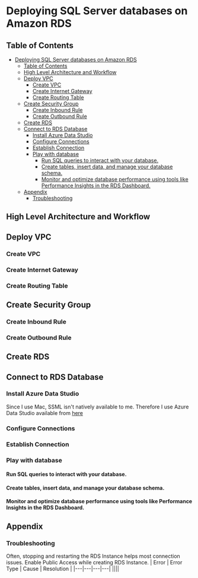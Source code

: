 # Deploying SQL Server databases on Amazon RDS

## Table of Contents
- [Deploying SQL Server databases on Amazon RDS](#deploying-sql-server-databases-on-amazon-rds)
  - [Table of Contents](#table-of-contents)
  - [High Level Architecture and Workflow](#high-level-architecture-and-workflow)
  - [Deploy VPC](#deploy-vpc)
    - [Create VPC](#create-vpc)
    - [Create Internet Gateway](#create-internet-gateway)
    - [Create Routing Table](#create-routing-table)
  - [Create Security Group](#create-security-group)
    - [Create Inbound Rule](#create-inbound-rule)
    - [Create Outbound Rule](#create-outbound-rule)
  - [Create RDS](#create-rds)
  - [Connect to RDS Database](#connect-to-rds-database)
    - [Install Azure Data Studio](#install-azure-data-studio)
    - [Configure Connections](#configure-connections)
    - [Establish Connection](#establish-connection)
    - [Play with database](#play-with-database)
      - [Run SQL queries to interact with your database.](#run-sql-queries-to-interact-with-your-database)
      - [Create tables, insert data, and manage your database schema.](#create-tables-insert-data-and-manage-your-database-schema)
      - [Monitor and optimize database performance using tools like Performance Insights in the RDS Dashboard.](#monitor-and-optimize-database-performance-using-tools-like-performance-insights-in-the-rds-dashboard)
  - [Appendix](#appendix)
    - [Troubleshooting](#troubleshooting)

## High Level Architecture and Workflow
## Deploy VPC
### Create VPC
### Create Internet Gateway
### Create Routing Table
## Create Security Group
### Create Inbound Rule
### Create Outbound Rule
## Create RDS
## Connect to RDS Database
### Install Azure Data Studio
Since I use Mac, SSML isn't natively available to me.
Therefore I use Azure Data Studio available from [here](https://learn.microsoft.com/en-us/azure-data-studio/download-azure-data-studio?tabs=macOS-install%2Cwin-user-install%2Credhat-install%2Cwindows-uninstall%2Credhat-uninstall#download-azure-data-studio)

### Configure Connections
### Establish Connection
### Play with database
#### Run SQL queries to interact with your database.
#### Create tables, insert data, and manage your database schema.
#### Monitor and optimize database performance using tools like Performance Insights in the RDS Dashboard.
## Appendix
### Troubleshooting
Often, stopping and restarting the RDS Instance helps most connection issues.
Enable Public Access while creating RDS Instance.
| Error | Error Type | Cause | Resolution |
|---|---|---|---|
||||